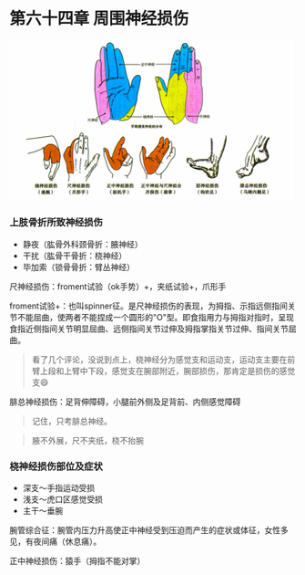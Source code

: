 # 第六十四章 周围神经损伤

![手掌神经支配区域](rsc/手掌神经支配区域.jpg)

### 上肢骨折所致神经损伤

- 静夜（肱骨外科颈骨折：腋神经）
- 干扰（肱骨干骨折：桡神经）
- 毕加索（锁骨骨折：臂丛神经）

尺神经损伤：froment试验（ok手势）+，夹纸试验+，爪形手

froment试验+：也叫spinner征。是尺神经损伤的表现，为拇指、示指远侧指间关节不能屈曲，使两者不能捏成一个圆形的"O"型。即食指用力与拇指对指时，呈现食指近侧指间关节明显屈曲、远侧指间关节过伸及拇指掌指关节过伸、指间关节屈曲。

> 看了几个评论，没说到点上，桡神经分为感觉支和运动支，运动支主要在前臂上段和上臂中下段，感觉支在腕部附近，腕部损伤，那肯定是损伤的感觉支😄

腓总神经损伤：足背伸障碍，小腿前外侧及足背前、内侧感觉障碍

> 记住，只考腓总神经。

> 腋不外展，尺不夹纸，桡不抬腕

### 桡神经损伤部位及症状

- 深支～手指运动受损
- 浅支～虎口区感觉受损
- 主干～垂腕

腕管综合征：腕管内压力升高使正中神经受到压迫而产生的症状或体征，女性多见，有夜间痛（休息痛）。

正中神经损伤：猿手（拇指不能对掌）
